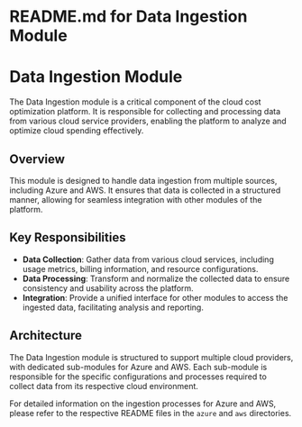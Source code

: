# README.md for Data Ingestion Module

# Data Ingestion Module

The Data Ingestion module is a critical component of the cloud cost optimization platform. It is responsible for collecting and processing data from various cloud service providers, enabling the platform to analyze and optimize cloud spending effectively.

## Overview

This module is designed to handle data ingestion from multiple sources, including Azure and AWS. It ensures that data is collected in a structured manner, allowing for seamless integration with other modules of the platform.

## Key Responsibilities

- **Data Collection**: Gather data from various cloud services, including usage metrics, billing information, and resource configurations.
- **Data Processing**: Transform and normalize the collected data to ensure consistency and usability across the platform.
- **Integration**: Provide a unified interface for other modules to access the ingested data, facilitating analysis and reporting.

## Architecture

The Data Ingestion module is structured to support multiple cloud providers, with dedicated sub-modules for Azure and AWS. Each sub-module is responsible for the specific configurations and processes required to collect data from its respective cloud environment.

For detailed information on the ingestion processes for Azure and AWS, please refer to the respective README files in the `azure` and `aws` directories.
